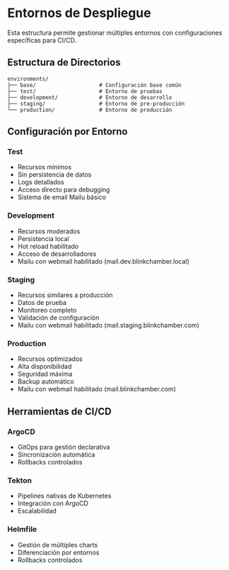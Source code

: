 # Entornos de Despliegue

Esta estructura permite gestionar múltiples entornos con configuraciones específicas para CI/CD.

## Estructura de Directorios

```
environments/
├── base/                    # Configuración base común
├── test/                    # Entorno de pruebas
├── development/             # Entorno de desarrollo
├── staging/                 # Entorno de pre-producción
└── production/              # Entorno de producción
```

## Configuración por Entorno

### Test
- Recursos mínimos
- Sin persistencia de datos
- Logs detallados
- Acceso directo para debugging
- Sistema de email Mailu básico

### Development
- Recursos moderados
- Persistencia local
- Hot reload habilitado
- Acceso de desarrolladores
- Mailu con webmail habilitado (mail.dev.blinkchamber.local)

### Staging
- Recursos similares a producción
- Datos de prueba
- Monitoreo completo
- Validación de configuración
- Mailu con webmail habilitado (mail.staging.blinkchamber.com)

### Production
- Recursos optimizados
- Alta disponibilidad
- Seguridad máxima
- Backup automático
- Mailu con webmail habilitado (mail.blinkchamber.com)

## Herramientas de CI/CD

### ArgoCD
- GitOps para gestión declarativa
- Sincronización automática
- Rollbacks controlados

### Tekton
- Pipelines nativas de Kubernetes
- Integración con ArgoCD
- Escalabilidad

### Helmfile
- Gestión de múltiples charts
- Diferenciación por entornos
- Rollbacks controlados 